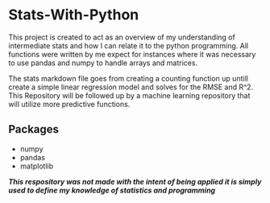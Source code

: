 # Stats-With-Python

This project is created to act as an overview of my understanding of intermediate stats and how I can relate it to the python programming. All functions were written by me expect for instances where it was necessary to use pandas and numpy to handle arrays and matrices.

The stats markdown file goes from creating a counting function up untill create a simple linear regression model and solves for the RMSE and R^2. This Repository will be followed up by a machine learning repository that will utilize more predictive functions.

## Packages
* numpy
* pandas
* matplotlib

***This respository was not made with the intent of being applied it is simply used to define my knowledge of statistics and programming***

